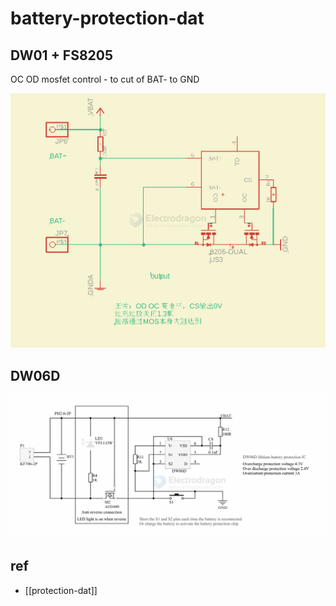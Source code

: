 
# battery-protection-dat



## DW01 + FS8205 

OC OD mosfet control - to cut of  BAT- to GND 



![](2024-09-13-16-56-57.png)


## DW06D 

![](2025-07-13-01-15-32.png)







## ref 

- [[protection-dat]]